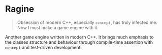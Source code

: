# Ragine

> Obsession of modern C++, especially `concept`, has truly infected me.
> Now I must make a game engine with it.

Another game engine written in modern C++.
It brings much emphasis to the classes structure and behaviour through compile-time assertion with `concept` and test-driven development.
